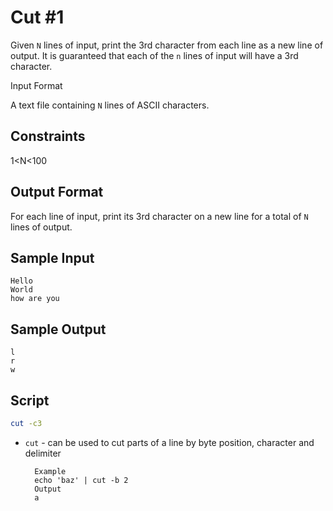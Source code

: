 # Cut #1
Given `N` lines of input, print the 3rd character from each line as a new line of output. It is guaranteed that each of the `n` lines of input will have a 3rd character.

Input Format

A text file containing `N` lines of ASCII characters.

## Constraints

1<N<100

## Output Format

For each line of input, print its 3rd character on a new line for a total of `N` lines of output.

## Sample Input

    Hello
    World
    how are you
## Sample Output

    l
    r
    w

## Script

```bash
cut -c3
```

* `cut` - can be used to cut parts of a line by byte position, character and delimiter

        Example
        echo 'baz' | cut -b 2
        Output
        a